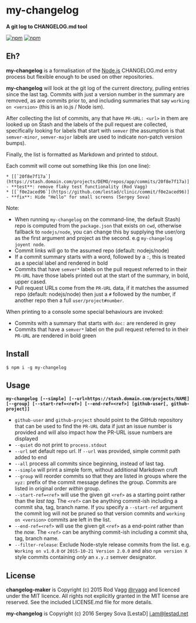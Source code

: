 # my-changelog

**A git log to CHANGELOG.md tool**

[![npm](https://nodei.co/npm/my-changelog.png?downloads=true&downloadRank=true)](https://nodei.co/npm/my-changelog/)
[![npm](https://nodei.co/npm-dl/my-changelog.png?months=6&height=3)](https://nodei.co/npm/my-changelog/)


## Eh?

**my-changelog** is a formalisation of the [Node.js](https://github.com/nodejs/node) CHANGELOG.md entry process but flexible enough to be used on other repositories.

**my-changelog** will look at the git log of the current directory, pulling entries since the last tag. Commits with just a version number in the summary are removed, as are commits prior to, and including summaries that say `working on <version>` (this is an io.js / Node ism).

After collecting the list of commits, any that have `PR-URL: <url>` in them are looked up on Stash and the labels of the pull request are collected, specifically looking for labels that start with `semver` (the assumption is that `semver-minor`, `semver-major` labels are used to indicate non-patch version bumps).

Finally, the list is formatted as Markdown and printed to stdout.

Each commit will come out something like this (on one line):

```
* [[`20f8e7f17a`](https://stash.domain.com/projects/DEMO/repos/app/commits/20f8e7f17a)] - **test**: remove flaky test functionality (Rod Vagg)
* [[`f0e2aced96`](https://github.com/lestad/clinic/commit/f0e2aced96)] - **fix**: Hide "Hello" for small screens (Sergey Sova)
```

Note:

* When running `my-changelog` on the command-line, the default Stash) repo is computed from the `package.json` that exists on `cwd`, otherwise fallback to `nodejs/node`, you can change this by supplying the user/org as the first argument and project as the second. e.g `my-changelog joyent node`.
* Commit links will go to the assumed repo (default: nodejs/node)
* If a commit summary starts with a word, followed by a `:`, this is treated as a special label and rendered in bold
* Commits that have `semver*` labels on the pull request referred to in their `PR-URL` have those labels printed out at the start of the summary, in bold, upper cased.
* Pull request URLs come from the `PR-URL` data, if it matches the assumed repo (default: nodejs/node) then just a `#` followed by the number, if another repo then a full `user/project#number`.

When printing to a console some special behaviours are invoked:

* Commits with a summary that starts with `doc:` are rendered in grey
* Commits that have a `semver*` label on the pull request referred to in their `PR-URL` are rendered in bold green

## Install

```
$ npm i -g my-changelog
```

## Usage

**`my-changelog [--simple] [--url=https://stash.domain.com/projects/NAME] [--group] [--start-ref=<ref>] [--end-ref=<ref>] [github-user[, github-project]]`**

* `github-user` and `github-project` should point to the GitHub repository that can be used to find the `PR-URL` data if just an issue number is provided and will also impact how the PR-URL issue numbers are displayed
* `--quiet` do not print to `process.stdout`
* `--url` set default repo url. If `--url` was provided, simple commit path added to end
* `--all` process all commits since beginning, instead of last tag.
* `--simple` will print a simple form, without additional Markdown cruft
* `--group` will reorder commits so that they are listed in groups where the `xyz:` prefix of the commit message defines the group. Commits are listed in original order _within_ group.
* `--start-ref=<ref>` will use the given git `<ref>` as a starting point rather than the _last tag_. The `<ref>` can be anything commit-ish including a commit sha, tag, branch name. If you specify a `--start-ref` argument the commit log will not be pruned so that version commits and `working on <version>` commits are left in the list.
* `--end-ref=<ref>` will use the given git `<ref>` as a end-point rather than the _now_. The `<ref>` can be anything commit-ish including a commit sha, tag, branch name.
* `--filter-release`: Exclude Node-style release commits from the list. e.g. `Working on v1.0.0` or `2015-10-21 Version 2.0.0` and also `npm version X` style commits containing _only_ an `x.y.z` semver designator.

## License

**changelog-maker** is Copyright (c) 2015 Rod Vagg [@rvagg](https://twitter.com/rvagg) and licenced under the MIT licence. All rights not explicitly granted in the MIT license are reserved. See the included LICENSE.md file for more details.

**my-changelog** is Copyright (c) 2016 Sergey Sova [LestaD] <i.am@lestad.net>
